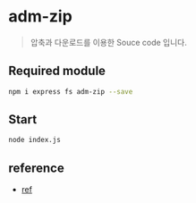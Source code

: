 # adm-zip
> 압축과 다운로드를 이용한 Souce code 입니다.

## Required module

```sh
npm i express fs adm-zip --save
```

## Start
```sh
node index.js
```

## reference
- [ref]

[ref]: https://www.geeksforgeeks.org/how-to-convert-a-file-to-zip-file-and-download-it-using-node-js/

